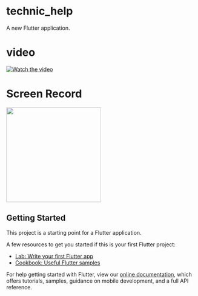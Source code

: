 # technic_help

A new Flutter application.

# video

[![Watch the video](https://i.imgur.com/vKb2F1B.png)](https://youtu.be/haApAi_pdFk)

# Screen Record

<img src="https://github.com/PuneethReddyHC/agriculture-app/blob/master/screenrecord/20190621_205435.gif" width=250>   


## Getting Started

This project is a starting point for a Flutter application.

A few resources to get you started if this is your first Flutter project:

- [Lab: Write your first Flutter app](https://flutter.dev/docs/get-started/codelab)
- [Cookbook: Useful Flutter samples](https://flutter.dev/docs/cookbook)

For help getting started with Flutter, view our 
[online documentation](https://flutter.dev/docs), which offers tutorials, 
samples, guidance on mobile development, and a full API reference.
